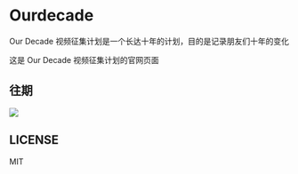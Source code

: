# Ourdecade

Our Decade 视频征集计划是一个长达十年的计划，目的是记录朋友们十年的变化

这是 Our Decade 视频征集计划的官网页面

## 往期

<img src="https://ourdecade.cn/cover.webp"></img>

## LICENSE

MIT
